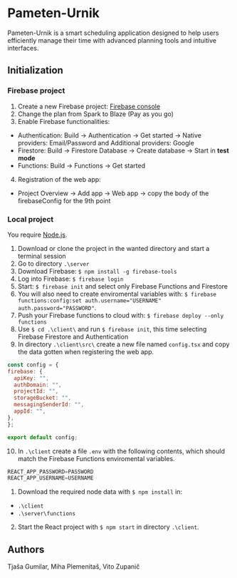 # Pameten-Urnik

Pameten-Urnik is a smart scheduling application designed to help users efficiently manage their time with advanced planning tools and intuitive interfaces.

## Initialization

### Firebase project
1. Create a new Firebase project: [Firebase console](https://console.firebase.google.com/u/0/)
2. Change the plan from Spark to Blaze (Pay as you go)
3. Enable Firebase functionalities:
  - Authentication: Build -> Authentication -> Get started -> Native providers: Email/Password and Additional providers: Google
  - Firestore: Build -> Firestore Database -> Create database -> Start in **test mode** 
  - Functions: Build -> Functions -> Get started
4. Registration of the web app:
  - Project Overview -> Add app -> Web app  -> copy the body of the firebaseConfig for the 9th point

### Local project
You require [Node.js](https://nodejs.org/en/download).

1. Download or clone the project in the wanted directory and start a terminal session
2. Go to directory `.\server`
3. Download Firebase: ```$ npm install -g firebase-tools```
4. Log into Firebase: ```$ firebase login```
5. Start: ```$ firebase init``` and select only Firebase Functions and Firestore
6. You will also need to create enviromental variables with: `$ firebase functions:config:set auth.username="USERNAME" auth.password="PASSWORD"`.
7. Push your Firebase functions to cloud with: ```$ firebase deploy --only functions```
8. Use ```$ cd .\client\``` and run ```$ firebase init```, this time selecting Firebase Firestore and Authentication
9. In directory `.\client\src\` create a new file named `config.tsx` and copy the data gotten when registering the web app.
  ```javascript
const config = {
  firebase: {
    apiKey: "",
    authDomain: "",
    projectId: "",
    storageBucket: "",
    messagingSenderId: "",
    appId: "",
  },
};

export default config;
  ```
  
10. In `.\client` create a file `.env` with the following contents, which should match the Firebase Functions enviromental variables. 
```javascript
REACT_APP_PASSWORD=PASSWORD
REACT_APP_USERNAME=USERNAME
```
1. Download the required node data with `$ npm install` in:
  - `.\client`
  - `.\server\functions`
2. Start the React project with `$ npm start` in directory `.\client`.


## Authors
Tjaša Gumilar, Miha Plemenitaš, Vito Zupanič
